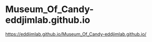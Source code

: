 # Museum_Of_Candy-eddjimlab.github.io
https://eddjimlab.github.io/Museum_Of_Candy-eddjimlab.github.io/
